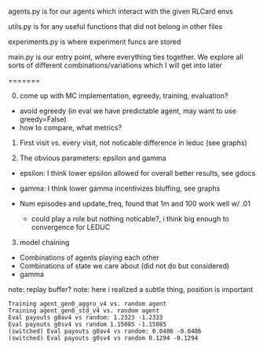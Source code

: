 agents.py is for our agents which interact with the given RLCard envs

utils.py is for any useful functions that did not belong in other files

experiments.py is where experiment funcs are stored

main.py is our entry point, where everything ties together. We explore all sorts of different combinations/variations which I will get into later

=======

0. come up with MC implementation, egreedy, training,
   evaluation?

- avoid egreedy (in eval we have predictable agent, may want to use greedy=False)
- how to compare, what metrics?

1. First visit vs. every visit, not noticable difference in leduc (see graphs)

2. The obvious parameters: epsilon and gamma

- epsilon:
  I think lower epsilon allowed for overall better results, see gdocs
- gamma:
  I think lower gamma incentivizes bluffing, see graphs

- Num episodes and update_freq, found that 1m and 100 work well w/ .01
  - could play a role but nothing noticable?, i think big enough to convergence for LEDUC

3. model chaining

- Combinations of agents playing each other
- Combinations of state we care about (did not do but considered)
- gamma

note: replay buffer? 
note: here i realized a subtle thing, position is important

    Training agent_gen0_aggro_v4 vs. random agent
    Training agent_gen0_std_v4 vs. random agent
    Eval payouts g0av4 vs random: 1.2323 -1.2323
    Eval payouts g0sv4 vs random 1.15085 -1.15085
    (switched) Eval payouts g0av4 vs random: 0.0486 -0.0486
    (switched) Eval payouts g0sv4 vs random 0.1294 -0.1294


